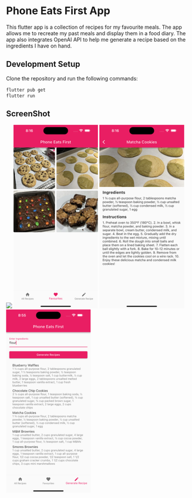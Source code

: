 # Phone Eats First App

This flutter app is a collection of recipes for my favourite meals. The app allows me to recreate my past meals and display them in a food diary. The app also integrates OpenAI API to help me generate a recipe based on the ingredients I have on hand.

## Development Setup
Clone the repository and run the following commands:
```
flutter pub get
flutter run
```
## ScreenShot

<img src="assets/screenshots/one.png" height="500em" />&nbsp;<img src="assets/screenshots/two.png" height="500em" />&nbsp;<img src="assets/screenshots/three.png" height="500em" />&nbsp;<img src="assets/screenshots/four.png" height="500em" />


